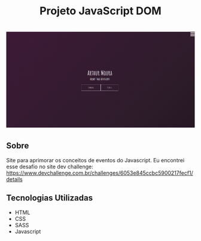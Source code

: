 <h1 style="text-align: center;">Projeto JavaScript DOM</h1>

<h1 style="text-align: center;"><img src="assets/img/frontend.png"></h1>

## Sobre

Site para aprimorar os conceitos de eventos do Javascript. Eu encontrei esse desafio no site dev challenge: https://www.devchallenge.com.br/challenges/6053e845ccbc5900217fecf1/details

## Tecnologias Utilizadas

- HTML
- CSS
- SASS
- Javascript
